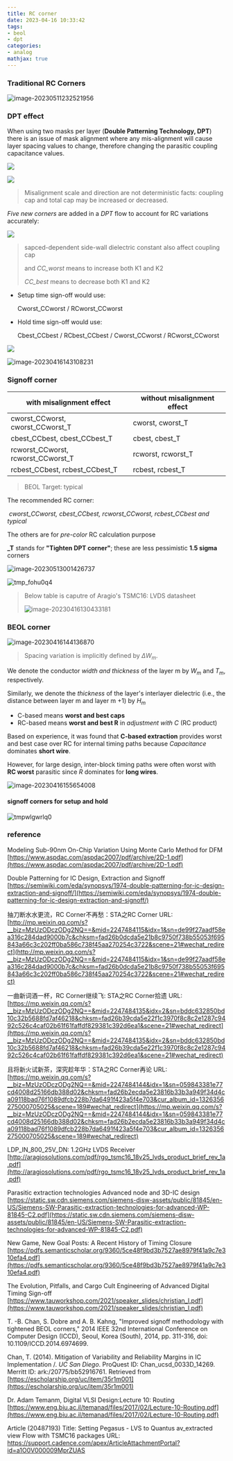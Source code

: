 ```yaml
---
title: RC corner
date: 2023-04-16 10:33:42
tags:
- beol
- dpt
categories:
- analog
mathjax: true
---
```




### Traditional RC Corners

![image-20230511232521956](RC-corner/image-20230511232521956.png)



### DPT effect

When using two masks per layer (**Double Patterning Technology, DPT**) there is an issue of mask alignment where any mis-alignment will cause layer spacing values to change, therefore changing the parasitic coupling capacitance values.

![ ](RC-corner/img_5d04516986340.jpg)

![ ](RC-corner/img_5d04516a3ac8b.jpg)

> Misalignment scale and direction are not deterministic facts: coupling cap and total cap may be increased or decreased.



*Five new corners* are added in a *DPT* flow to account for RC variations accurately:

![ ](RC-corner/img_5d04516b03e69.jpg)

> sapced-dependent side-wall dielectric constant also affect coupling cap
>
> and *CC_worst* means to increase both K1 and K2
>
> *CC_best* means to decrease both K1 and K2



- Setup time sign-off would use:

  Cworst_CCworst / RCworst_CCworst

- Hold time sign-off would use:

  Cbest_CCbest / RCbest_CCbest / Cworst_CCworst / RCworst_CCworst

![ ](RC-corner/img_5d04516c76593.jpg)

![image-20230416143108231](RC-corner/image-20230416143108231.png)

### Signoff corner

| **with misalignment effect**       | without misalignment effect |
| ---------------------------------- | --------------------------- |
| cworst_CCworst, cworst_CCworst_T   | cworst, cworst_T            |
| cbest_CCbest, cbest_CCbest_T       | cbest, cbest_T              |
| rcworst_CCworst, rcworst_CCworst_T | rcworst, rcworst_T          |
| rcbest_CCbest, rcbest_CCbest_T     | rcbest, rcbest_T            |

> BEOL Target: typical

The recommended RC corner:

​	*cworst_CCworst, cbest_CCbest, rcworst_CCworst, rcbest_CCbest and typical*

The others are for *pre-color* RC calculation purpose

**_T** stands for **"Tighten DPT corner"**; these are less pessimistic **1.5 sigma** corners

![image-20230513001426737](RC-corner/image-20230513001426737.png)

![tmp_fohu0q4](RC-corner/tmp_fohu0q4.PNG)



> Below table is caputre of Aragio's TSMC16: LVDS datasheet
>
> ![image-20230416130433181](RC-corner/image-20230416130433181.png)



### BEOL corner

![image-20230416144136870](RC-corner/image-20230416160822811.png)

> Spacing variation is implicitly defined by $\Delta W_m$.

We denote the conductor *width and thickness* of the layer m by $W_m$ and $T_m$, respectively. 

Similarly, we denote the *thickness* of the layer's interlayer dielectric (i.e., the distance between layer m and layer m +1) by $H_m$



- C-based means **worst and best caps**
- RC-based means **worst and best R** in *adjustment with C* (RC product)



Based on experience, it was found that **C-based extraction** provides worst and best case over RC for internal timing paths because *Capacitance* dominates **short wire**. 

However, for large design, inter-block timing paths were often worst with **RC worst** parasitic since *R* dominates for **long wires**.



![image-20230416155654008](RC-corner/image-20230416155654008.png)

#### signoff corners for setup and hold

![tmpwlgwrlq0](RC-corner/tmpwlgwrlq0.PNG)





### reference

Modeling Sub-90nm On-Chip Variation Using Monte Carlo Method for DFM [https://www.aspdac.com/aspdac2007/pdf/archive/2D-1.pdf](https://www.aspdac.com/aspdac2007/pdf/archive/2D-1.pdf)

Double Patterning for IC Design, Extraction and Signoff [https://semiwiki.com/eda/synopsys/1974-double-patterning-for-ic-design-extraction-and-signoff/](https://semiwiki.com/eda/synopsys/1974-double-patterning-for-ic-design-extraction-and-signoff/)

抽刀断水水更流，RC Corner不再愁：STA之RC Corner URL: [http://mp.weixin.qq.com/s?__biz=MzUzODczODg2NQ==&mid=2247484115&idx=1&sn=de99f27aadf58ea316c284dad9000b7c&chksm=fad26b0dcda5e21b8c9750f738b55053f695843a66c3c202ff0ba586c738f45aa270254c3722&scene=21#wechat_redirect](http://mp.weixin.qq.com/s?__biz=MzUzODczODg2NQ==&mid=2247484115&idx=1&sn=de99f27aadf58ea316c284dad9000b7c&chksm=fad26b0dcda5e21b8c9750f738b55053f695843a66c3c202ff0ba586c738f45aa270254c3722&scene=21#wechat_redirect)

一曲新词酒一杯，RC Corner继续飞: STA之RC Corner拾遗  URL:[https://mp.weixin.qq.com/s?__biz=MzUzODczODg2NQ==&mid=2247484135&idx=2&sn=bddc632850bd10c32b5688fd7af46218&chksm=fad26b39cda5e22f1c3970f8c8c2e1287c9492c526c4caf02b61f61faffdf829381c392d6ea1&scene=21#wechat_redirect](https://mp.weixin.qq.com/s?__biz=MzUzODczODg2NQ==&mid=2247484135&idx=2&sn=bddc632850bd10c32b5688fd7af46218&chksm=fad26b39cda5e22f1c3970f8c8c2e1287c9492c526c4caf02b61f61faffdf829381c392d6ea1&scene=21#wechat_redirect)

且将新火试新茶，深究趁年华：STA之RC Corner再论 URL:[https://mp.weixin.qq.com/s?__biz=MzUzODczODg2NQ==&mid=2247484144&idx=1&sn=059843381e77cd4008d25166db388d02&chksm=fad26b2ecda5e23816b33b3a949f34d4ca09118bad76f1089dfcb228b7da6491f423a5f4e703&cur_album_id=1326356275000705025&scene=189#wechat_redirect](https://mp.weixin.qq.com/s?__biz=MzUzODczODg2NQ==&mid=2247484144&idx=1&sn=059843381e77cd4008d25166db388d02&chksm=fad26b2ecda5e23816b33b3a949f34d4ca09118bad76f1089dfcb228b7da6491f423a5f4e703&cur_album_id=1326356275000705025&scene=189#wechat_redirect)

LDP_IN_800_25V_DN: 1.2GHz LVDS Receiver [http://aragiosolutions.com/pdf/rgo_tsmc16_18v25_lvds_product_brief_rev_1a.pdf](http://aragiosolutions.com/pdf/rgo_tsmc16_18v25_lvds_product_brief_rev_1a.pdf)

Parasitic extraction technologies Advanced node and 3D-IC design [https://static.sw.cdn.siemens.com/siemens-disw-assets/public/81845/en-US/Siemens-SW-Parasitic-extraction-technologies-for-advanced-WP-81845-C2.pdf](https://static.sw.cdn.siemens.com/siemens-disw-assets/public/81845/en-US/Siemens-SW-Parasitic-extraction-technologies-for-advanced-WP-81845-C2.pdf)

New Game, New Goal Posts: A Recent History of Timing Closure [https://pdfs.semanticscholar.org/9360/5ce48f9bd3b7527ae8979f41a9c7e310efa4.pdf](https://pdfs.semanticscholar.org/9360/5ce48f9bd3b7527ae8979f41a9c7e310efa4.pdf)

The Evolution, Pitfalls, and Cargo Cult Engineering of Advanced Digital Timing Sign-off [https://www.tauworkshop.com/2021/speaker_slides/christian_l.pdf](https://www.tauworkshop.com/2021/speaker_slides/christian_l.pdf)

T. -B. Chan, S. Dobre and A. B. Kahng, "Improved signoff methodology with tightened BEOL corners," 2014 IEEE 32nd International Conference on Computer Design (ICCD), Seoul, Korea (South), 2014, pp. 311-316, doi: 10.1109/ICCD.2014.6974699.

Chan, T. (2014). Mitigation of Variability and Reliability Margins in IC Implementation /. *UC San Diego*. ProQuest ID: Chan_ucsd_0033D_14269. Merritt ID: ark:/20775/bb52916761. Retrieved from [https://escholarship.org/uc/item/35r1m001](https://escholarship.org/uc/item/35r1m001)

Dr. Adam Temanm, Digital VLSI Design:Lecture 10: Routing [https://www.eng.biu.ac.il/temanad/files/2017/02/Lecture-10-Routing.pdf](https://www.eng.biu.ac.il/temanad/files/2017/02/Lecture-10-Routing.pdf)

Article (20487193) Title: Setting Pegasus - LVS to Quantus av_extracted view Flow with TSMC16 packages
URL: https://support.cadence.com/apex/ArticleAttachmentPortal?id=a1O0V000009MprZUAS
